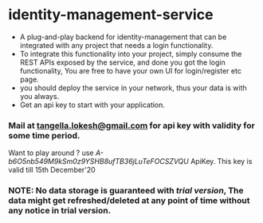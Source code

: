 # identity-management-service

* A plug-and-play backend for identity-management that can be integrated with any project that needs a login functionality.
* To integrate this functionality into your project, simply consume the REST APIs exposed by the service, and done you got the login functionality, You are free to have your own UI for login/register etc page.
* you should deploy the service in your network, thus your data is with you always.
* Get an api key to start with your application.

### Mail at tangella.lokesh@gmail.com for api key with validity for some time period.

Want to play around ? use *A-b6O5nb549M9kSm0z9YSHB8ufTB36jLuTeFOCSZVQU* ApiKey. This key is valid till 15th December'20

 ### NOTE: No data storage is guaranteed with *trial version*, The data might get refreshed/deleted at any point of time without any notice in trial version.
